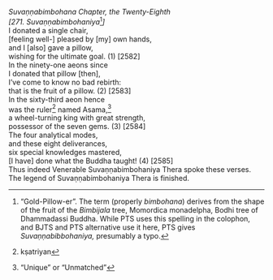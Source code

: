 *Suvaṇṇabimbohana Chapter, the Twenty-Eighth*  
*\[271. Suvaṇṇabimbohaniya*[^1]*\]*  
I donated a single chair,  
\[feeling well-\] pleased by \[my\] own hands,  
and I \[also\] gave a pillow,  
wishing for the ultimate goal. (1) \[2582\]  
In the ninety-one aeons since  
I donated that pillow \[then\],  
I’ve come to know no bad rebirth:  
that is the fruit of a pillow. (2) \[2583\]  
In the sixty-third aeon hence  
was the ruler[^2] named Asama,[^3]  
a wheel-turning king with great strength,  
possessor of the seven gems. (3) \[2584\]  
The four analytical modes,  
and these eight deliverances,  
six special knowledges mastered,  
\[I have\] done what the Buddha taught! (4) \[2585\]  
Thus indeed Venerable Suvaṇṇabimbohaniya Thera spoke these verses.  
The legend of Suvaṇṇabimbohaniya Thera is finished.  
[^1]: “Gold-Pillow-er”. The term (properly *bimbohana*) derives from the
    shape of the fruit of the *Bimbijala* tree, Momordica monadelpha,
    Bodhi tree of Dhammadassi Buddha. While PTS uses this spelling in
    the colophon, and BJTS and PTS alternative use it here, PTS gives
    *Suvaṇṇabibbohaniya,* presumably a typo.  
[^2]: kṣatriyan  
[^3]: “Unique” or “Unmatched”
